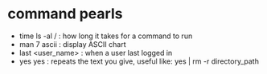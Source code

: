 # command pearls
* time ls -al / : how long it takes for a command to run
* man 7 ascii : display ASCII chart
* last <user_name> : when a user last logged in
* yes yes : repeats the text you give, useful like: yes | rm -r directory_path


